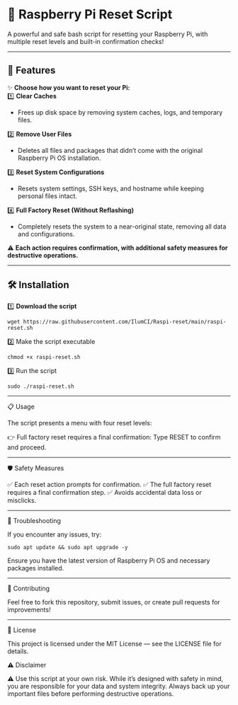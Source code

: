 # 🐧 Raspberry Pi Reset Script

A powerful and safe bash script for resetting your Raspberry Pi, with multiple reset levels and built-in confirmation checks!

---

## 🚀 Features

✨ **Choose how you want to reset your Pi:**  
1️⃣ **Clear Caches**  
- Frees up disk space by removing system caches, logs, and temporary files.  

2️⃣ **Remove User Files**  
- Deletes all files and packages that didn’t come with the original Raspberry Pi OS installation.  

3️⃣ **Reset System Configurations**  
- Resets system settings, SSH keys, and hostname while keeping personal files intact.  

4️⃣ **Full Factory Reset (Without Reflashing)**  
- Completely resets the system to a near-original state, removing all data and configurations.  

⚠️ **Each action requires confirmation, with additional safety measures for destructive operations.**

---

## 🛠️ Installation

1️⃣ **Download the script**

```
wget https://raw.githubusercontent.com/IlumCI/Raspi-reset/main/raspi-reset.sh
```

2️⃣ Make the script executable
```
chmod +x raspi-reset.sh
```
3️⃣ Run the script
```
sudo ./raspi-reset.sh
```

---

📋 Usage

The script presents a menu with four reset levels:

👉 Full factory reset requires a final confirmation:
Type RESET to confirm and proceed.


---

🛡️ Safety Measures

✅ Each reset action prompts for confirmation.
✅ The full factory reset requires a final confirmation step.
✅ Avoids accidental data loss or misclicks.


---

🐛 Troubleshooting

If you encounter any issues, try:
```
sudo apt update && sudo apt upgrade -y
```
Ensure you have the latest version of Raspberry Pi OS and necessary packages installed.


---

🤝 Contributing

Feel free to fork this repository, submit issues, or create pull requests for improvements!


---

📜 License

This project is licensed under the MIT License — see the LICENSE file for details.



⚠️ Disclaimer

⚠️ Use this script at your own risk.
While it’s designed with safety in mind, you are responsible for your data and system integrity.
Always back up your important files before performing destructive operations.
